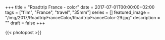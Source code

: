 +++
title =  "Roadtrip France - color"
date = 2017-07-01T00:00:00+02:00
tags = ["film", "France", "travel", "35mm"]
series = []
featured_image = "/img/2017/RoadtripFranceColor/RoadtripFranceColor-29.jpg"
description = ""
draft = false
+++

{{< photopost >}}